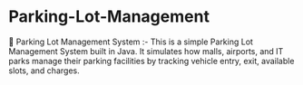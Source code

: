 # Parking-Lot-Management
🚗 Parking Lot Management System :- This is a simple Parking Lot Management System built in Java. It simulates how malls, airports, and IT parks manage their parking facilities by tracking vehicle entry, exit, available slots, and charges.
